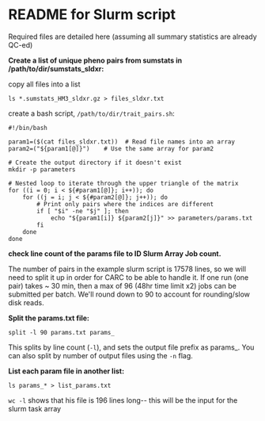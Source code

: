 # README for Slurm script

Required files are detailed here (assuming all summary statistics are already QC-ed)

**Create a list of unique pheno pairs from sumstats in /path/to/dir/sumstats_sldxr:**

copy all files into a list
```
ls *.sumstats_HM3_sldxr.gz > files_sldxr.txt
```

create a bash script, `/path/to/dir/trait_pairs.sh`:
```
#!/bin/bash

param1=($(cat files_sldxr.txt))  # Read file names into an array
param2=("${param1[@]}")    # Use the same array for param2

# Create the output directory if it doesn't exist
mkdir -p parameters

# Nested loop to iterate through the upper triangle of the matrix
for ((i = 0; i < ${#param1[@]}; i++)); do
    for ((j = i; j < ${#param2[@]}; j++)); do
        # Print only pairs where the indices are different
        if [ "$i" -ne "$j" ]; then
            echo "${param1[i]} ${param2[j]}" >> parameters/params.txt
        fi
    done
done
```

**check line count of the params file to ID Slurm Array Job count.**

The number of pairs in the example slurm script is 17578 lines, so we will need to split it up in order for CARC to be able to handle it. If one run (one pair) takes ~ 30 min, then a max of 96 (48hr time limit x2) jobs can be submitted per batch. We'll round down to 90 to account for rounding/slow disk reads. 

**Split the params.txt file:**
```
split -l 90 params.txt params_
```
This splits by line count (`-l`), and sets the output file prefix as params_. You can also split by number of output files using the `-n` flag.

**List each param file in another list:**
```
ls params_* > list_params.txt
```
`wc -l` shows that his file is 196 lines long-- this will be the input for the slurm task array
